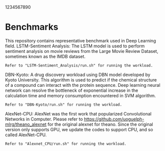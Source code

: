 1234567890
# Benchmarks
This repository contains representative benchmark used in Deep Learning field.
LSTM-Sentiment Analysis:
    The LSTM model is used to perform sentiment analysis on movie reviews from 
    the Large Movie Review Dataset, sometimes known as the IMDB dataset. 

    Refer to "LSTM-Sentiment_Analysis/run.sh" for running the workload.


DBN-Kyoto:
    A drug discovery workload using DBN model developed by Kyoto University. 
    This algorithm is used to predict if the chemical structure of a compound
    can interact with the protein sequence. Deep learning neural network can
    resolve the bottleneck of exponential increase in the calculation time
    and memory consumption encountered in SVM algorithm.

    Refer to "DBN-Kyoto/run.sh" for running the workload.

AlexNet-CPU:
    AlexNet was the first work that popularized Convolutional Networks in 
    Computer. Please refer to https://github.com/uoguelph-mlrg/theano_alexnet
    for the original alexnet for theano. Since the original version only
    supports GPU, we update the codes to support CPU, and so called AlexNet-CPU.
    
    Refer to "Alexnet_CPU/run.sh" for running the workload.
